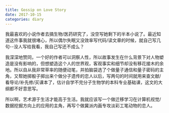 ```yaml
---
title: Gossip on Love Story
date: 2017-10-15
categories: diary
---
```


我最喜欢的小说作者去搞生物/医药研究了，没空写她剩下的半本小说了。最近知道这件事我就很堵心，所以偶尔失眠又没效率写代码/读文章的时候，就自己写几句--没人写给我看，我自己写还不成么？

我深深地赞同，一个好的作者可以洞察人性，所以故事发生在什么背景下对人物塑造是没有影响的，但想塑造这个人的世界观，客观事实和细节却没有移花接木的余地。所以自从我非常草率的随便动笔，并拍脑袋选了个做量子通信和量子密码的主角，又帮她掷骰子掷出来个做分子遗传的恋人以后，写两句的时间就用来查文献/看导论/补先修/买课本了，估计自学不完分子生物学的本科专业基础课，这文的大纲都不好意思写。

所以啊，艺术源于生活才能高于生活。我就应该写一个做迁移学习在计算机视觉/数据挖掘方向上的应用的主角，再写个做冀派内画专攻淡彩工笔动物的恋人。